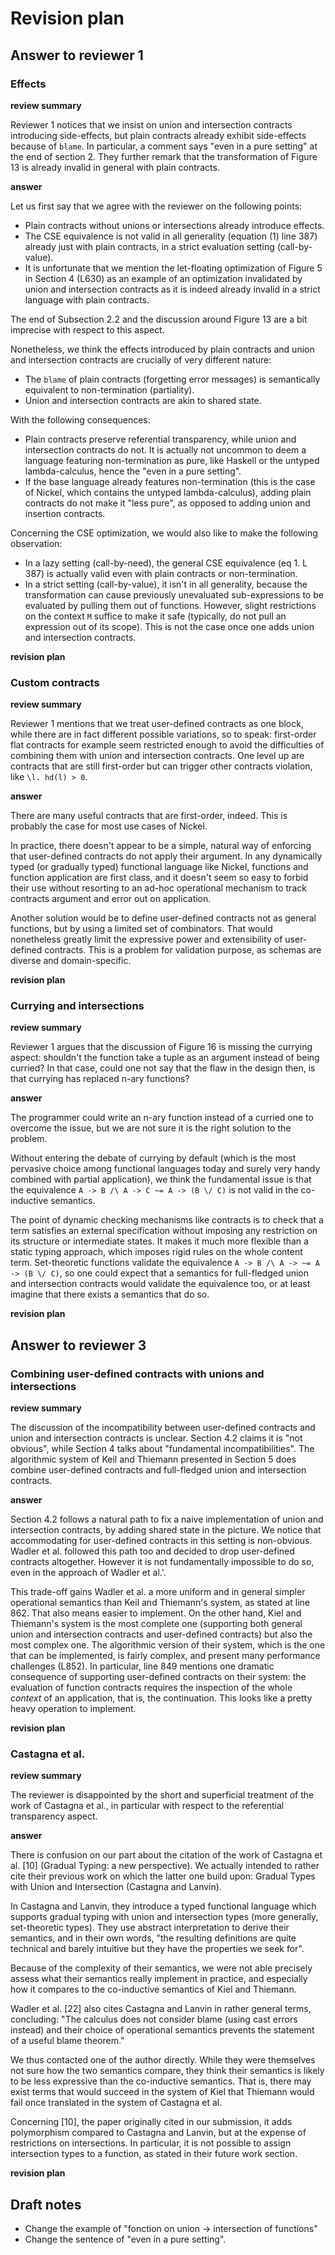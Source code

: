 # Revision plan

## Answer to reviewer 1

### Effects

**review summary**

Reviewer 1 notices that we insist on union and intersection contracts
introducing side-effects, but plain contracts already exhibit side-effects
because of `blame`. In particular, a comment says "even in a pure setting" at
the end of section 2. They further remark that the transformation of Figure 13
is already invalid in general with plain contracts.

**answer**

Let us first say that we agree with the reviewer on the following points:

- Plain contracts without unions or intersections already introduce effects.
- The CSE equivalence is not valid in all generality (equation (1) line 387)
  already just with plain contracts, in a strict evaluation setting (call-by-value).
- It is unfortunate that we mention the let-floating optimization
  of Figure 5 in Section 4 (L630) as an example of an optimization invalidated
  by union and intersection contracts as it is indeed already invalid in a
  strict language with plain contracts.

The end of Subsection 2.2 and the discussion around Figure 13 are a bit
imprecise with respect to this aspect.

Nonetheless, we think the effects introduced by plain contracts and union and
intersection contracts are crucially of very different nature:

- The `blame` of plain contracts (forgetting error messages) is semantically
  equivalent to non-termination (partiality).
- Union and intersection contracts are akin to shared state.

With the following consequences:

- Plain contracts preserve referential transparency, while union and
  intersection contracts do not. It is actually not uncommon to deem a language
  featuring non-termination as pure, like Haskell or the untyped
  lambda-calculus, hence the "even in a pure setting".
- If the base language already features non-termination (this is the case of
  Nickel, which contains the untyped lambda-calculus), adding plain contracts do
  not make it "less pure", as opposed to adding union and insertion contracts.

Concerning the CSE optimization, we would also like to make the following
observation:

- In a lazy setting (call-by-need), the general CSE equivalence (eq 1. L 387) is
  actually valid even with plain contracts or non-termination.
- In a strict setting (call-by-value), it isn't in all generality, because
  the transformation can cause previously unevaluated sub-expressions to be
  evaluated by pulling them out of functions. However, slight restrictions on
  the context `M` suffice to make it safe (typically, do not pull an expression
  out of its scope). This is not the case once one adds union and intersection
  contracts.

**revision plan**

### Custom contracts

**review summary**

Reviewer 1 mentions that we treat user-defined contracts as one block, while
there are in fact different possible variations, so to speak: first-order flat
contracts for example seem restricted enough to avoid the difficulties of
combining them with union and intersection contracts. One level up are contracts
that are still first-order but can trigger other contracts violation, like `\l.
hd(l) > 0`.

**answer**

There are many useful contracts that are first-order, indeed. This is probably
the case for most use cases of Nickel.

In practice, there doesn't appear to be a simple, natural way of enforcing that
user-defined contracts do not apply their argument. In any dynamically typed (or
gradually typed) functional language like Nickel, functions and function
application are first class, and it doesn't seem so easy to forbid their use
without resorting to an ad-hoc operational mechanism to track contracts argument
and error out on application.

Another solution would be to define user-defined contracts not as general
functions, but by using a limited set of combinators. That would nonetheless
greatly limit the expressive power and extensibility of user-defined contracts.
This is a problem for validation purpose, as schemas are diverse and
domain-specific.

**revision plan**

### Currying and intersections

**review summary**

Reviewer 1 argues that the discussion of Figure 16 is missing the currying
aspect: shouldn't the function take a tuple as an argument instead of being
curried? In that case, could one not say that the flaw in the design then, is
that currying has replaced n-ary functions?

**answer**

The programmer could write an n-ary function instead of a curried one to
overcome the issue, but we are not sure it is the right solution to the problem.

Without entering the debate of currying by default (which is the most pervasive
choice among functional languages today and surely very handy combined with
partial application), we think the fundamental issue is that the equivalence
`A -> B /\ A -> C ~= A -> (B \/ C)` is not valid in the co-inductive semantics.

The point of dynamic checking mechanisms like contracts is to check that a term
satisfies an external specification without imposing any restriction on its
structure or intermediate states. It makes it much more flexible than a static
typing approach, which imposes rigid rules on the whole content term.
Set-theoretic functions validate the equivalence `A -> B /\ A -> ~= A -> (B \/
C)`, so one could expect that a semantics for full-fledged union and
intersection contracts would validate the equivalence too, or at least imagine
that there exists a semantics that do so.

**revision plan**

## Answer to reviewer 3

### Combining user-defined contracts with unions and intersections

**review summary**

The discussion of the incompatibility between user-defined contracts and union
and intersection contracts is unclear. Section 4.2 claims it is "not obvious",
while Section 4 talks about "fundamental incompatibilities". The algorithmic
system of Keil and Thiemann presented in Section 5 does combine user-defined
contracts and full-fledged union and intersection contracts.

**answer**

Section 4.2 follows a natural path to fix a naive implementation of union and
intersection contracts, by adding shared state in the picture. We notice that
accommodating for user-defined contracts in this setting is non-obvious. Wadler
et al. followed this path too and decided to drop user-defined contracts
altogether. However it is not fundamentally impossible to do so, even in the
approach of Wadler et al.'.

This trade-off gains Wadler et al. a more uniform and in general simpler
operational semantics than Keil and Thiemann's system, as stated at line 862.
That also means easier to implement. On the other hand, Kiel and Thiemann's
system is the most complete one (supporting both general union and intersection
contracts and user-defined contracts) but also the most complex one. The
algorithmic version of their system, which is the one that can be implemented,
is fairly complex, and present many performance challenges (L852). In
particular, line 849 mentions one dramatic consequence of supporting
user-defined contracts on their system: the evaluation of function contracts
requires the inspection of the whole *context* of an application, that is, the
continuation. This looks like a pretty heavy operation to implement.

**revision plan**

### Castagna et al.

**review summary**

The reviewer is disappointed by the short and superficial treatment of the work
of Castagna et al., in particular with respect to the referential transparency
aspect.

**answer**

There is confusion on our part about the citation of the work of Castagna et al.
[10] (Gradual Typing: a new perspective). We actually intended to rather cite
their previous work on which the latter one build upon: Gradual Types with Union
and Intersection (Castagna and Lanvin).

In Castagna and Lanvin, they introduce a typed functional language which
supports gradual typing with union and intersection types (more generally,
set-theoretic types). They use abstract interpretation to derive their
semantics, and in their own words, "the resulting definitions are quite
technical and barely intuitive but they have the properties we seek for".

Because of the complexity of their semantics, we were not able precisely assess
what their semantics really implement in practice, and especially how it
compares to the co-inductive semantics of Kiel and Thiemann.

Wadler et al. [22] also cites Castagna and Lanvin in rather general terms,
concluding: "The calculus does not consider blame (using cast errors instead)
and their choice of operational semantics prevents the statement of a useful
blame theorem."

We thus contacted one of the author directly. While they were themselves not
sure how the two semantics compare, they think their semantics is likely to be
less expressive than the co-inductive semantics. That is, there may exist terms
that would succeed in the system of Kiel that Thiemann would fail once
translated in the system of Castagna et al.

Concerning [10], the paper originally cited in our submission, it adds
polymorphism compared to Castagna and Lanvin, but at the expense of restrictions
on intersections. In particular, it is not possible to assign intersection types
to a function, as stated in their future work section.

**revision plan**

## Draft notes

- Change the example of "fonction on union -> intersection of functions"
- Change the sentence of "even in a pure setting".
